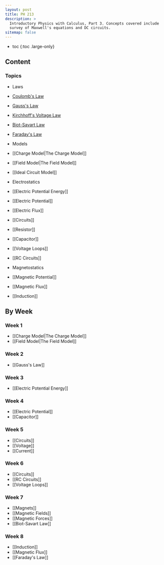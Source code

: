 ```yaml
---
layout: post
title: PH 213
description: >
  Introductory Physics with Calculus, Part 3. Concepts covered include a brief
  survey of Maxwell's equations and DC circuits.
sitemap: false
---
```


* toc
{:toc .large-only}

## Content

### Topics

- Laws
 - [Coulomb's Law](/physics/Coulombs-Law)
 - [Gauss's Law](/physics/Gauss-Law)
 - [Kirchhoff's Voltage Law](/physics/Kirchhoff-Law)
 - [Biot-Savart Law](Biot-Savart-Law)
 - [Faraday's Law](Faradays-Law)


- Models
 - [[Charge Model|The Charge Model]]
 - [[Field Model|The Field Model]]
 - [[Ideal Circuit Model]]


- Electrostatics
 - [[Electric Potential Energy]]
 - [[Electric Potential]]
 - [[Electric Flux]]


- [[Circuits]]
 - [[Resistor]]
 - [[Capacitor]]
 - [[Voltage Loops]]
 - [[RC Circuits]]

- Magnetostatics
 - [[Magnetic Potential]]
 - [[Magnetic Flux]]
 - [[Induction]]


## By Week

### Week 1

- [[Charge Model|The Charge Model]]
- [[Field Model|The Field Model]]

### Week 2

- [[Gauss's Law]]

### Week 3

- [[Electric Potential Energy]]

### Week 4

- [[Electric Potential]]
- [[Capacitor]]

### Week 5

- [[Circuits]]
- [[Voltage]]
- [[Current]]

### Week 6

- [[Circuits]]
 - [[RC Circuits]]
- [[Voltage Loops]]

### Week 7

- [[Magnets]]
 - [[Magnetic Fields]]
 - [[Magnetic Forces]]
 - [[Biot-Savart Law]]

### Week 8

- [[Induction]]
- [[Magnetic Flux]]
- [[Faraday's Law]]

